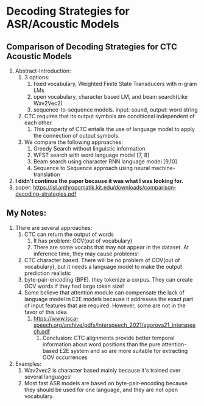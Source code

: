 # Decoding Strategies for ASR/Acoustic Models


## Comparison of Decoding Strategies for CTC Acoustic Models
1) Abstract-Introduction:
   1) 3 options:
      1) fixed vocabulary, Weighted Finite State Transducers with n-gram LMs
      2) open vocabulary, character based LM, and beam search(Like Wav2Vec2)
      3) sequence-to-sequence models. input: sound, output: word string
   2) CTC requires that its output symbols are conditional independent of each other. 
      1) This property of CTC entails the use of language model to apply the connection of output symbols.
   3) We compare the following approaches:
      1) Greedy Search without linguistic information
      2) WFST search with word language model [7, 8]
      3) Beam search using character RNN language model [9,10]
      4) Sequence  to  Sequence  approach  using  neural  machine-translation
2) **I didn't continue the paper because it was what I was looking for.**
3) paper: https://isl.anthropomatik.kit.edu/downloads/comparison-decoding-strategies.pdf


## My Notes:
1) There are several approaches:
   1) CTC can return the output of words
      1) It has problem: OOV(out of vocabulary)
      2) There are some vocabs that may not appear in the dataset. At inference time, they may cause problems!
   2) CTC character based. There will be no problem of OOV(out of vocabulary), but it needs a language model to make the output prediction realistic
   3) byte-pair-encoding (BPE). they tokenize a corpus. They can create OOV words if they had large token size!
   4) Some believe that attention module can compensate the lack of language model in E2E models because it addresses the exact part of input features that are required. However, some are not in the favor of this idea
      1) https://www.isca-speech.org/archive/pdfs/interspeech_2021/egorova21_interspeech.pdf
         1) Conclusion: CTC alignments provide better temporal information about word positions than the pure attention-based E2E system and so are more suitable for extracting OOV occurrences
2) Examples:
   1) Wav2vec2 is character based mainly because it's trained over several languages!
   2) Most fast ASR models are based on byte-pair-encoding because they should be used for one language, and they are not open vocabulary.


